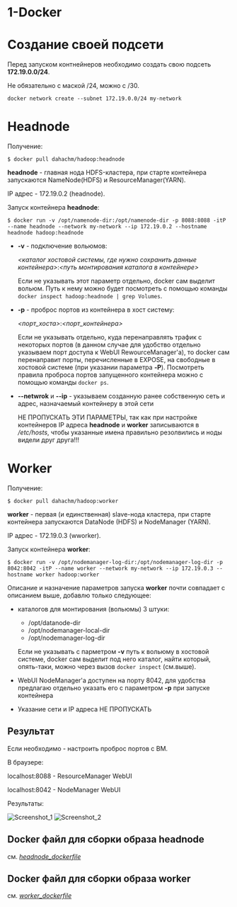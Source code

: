 # 1-Docker

# Создание своей подсети

Перед запуском контнейнеров необходимо создать свою подсеть **172.19.0.0/24**.

Не обязательно с маской /24, можно с /30. 

```
docker network create --subnet 172.19.0.0/24 my-network
```

# Headnode

Получение:

```
$ docker pull dahachm/hadoop:headnode
```

**headnode** - главная нода HDFS-кластера, при старте контейнера запускаются NameNode(HDFS) и ResourceManager(YARN). 

IP адрес - 172.19.0.2 (headnode).

Запуск контейнера **headnode**: 
```
$ docker run -v /opt/namenode-dir:/opt/namenode-dir -p 8088:8088 -itP --name headnode --network my-network --ip 172.19.0.2 --hostname headnode hadoop:headnode
```

  - **-v** - подключение вольюмов: 

      *<каталог хостовой системы, где нужно сохранить данные контейнера>*:*<путь монтирования каталога в контейнере>*
      
      Если не указывать этот параметр отдельно, docker сам выделит вольюм. Путь к нему можно будет посмотреть с помощью команды `docker inspect hadoop:headnode | grep Volumes`. 

  - **-p** - проброс портов из контейнера в хост систему:
 
      *<порт_хоста>*:*<порт_контейнера>*

      Если не указывать отдельно, куда перенаправлять трафик с некоторых портов (в данном случае для удобство отдельно указываем порт доступа к WebUI RewourceManager'а), то
      docker сам перенаправит порты, перечисленные в EXPOSE, на свободные в хостовой системе (при указании параметра **-P**). Посмотреть правила проброса портов запущенного
      контейнера можно с помощью команды `docker ps`.
      
  - **--netwrok** и  **--ip** - указываем созданную ранее собственную сеть и адрес, назначаемый контейнеру в этой сети
      
      НЕ ПРОПУСКАТЬ ЭТИ ПАРАМЕТРЫ, так как при настройке контейнеров IP адреса **headnode** и **worker** записываются в */etc/hosts*, чтобы указанные имена правильно резолвились и ноды видели друг друга!!! 

# Worker

Получение: 

```
$ docker pull dahachm/hadoop:worker
```

**worker** - первая (и единственная) slave-нода кластера, при старте контейнера запускаются DataNode (HDFS) и NodeManager (YARN).

IP адрес - 172.19.0.3 (wworker).

Запуск контейнера **worker**:
```
$ docker run -v /opt/nodemanager-log-dir:/opt/nodemanager-log-dir -p 8042:8042 -itP --name worker --network my-network --ip 172.19.0.3 --hostname worker hadoop:worker
```

Описание и назначение параметров запуска **worker** почти совпадает с описанием выше, добавлю только следующее:
  - каталогов для монтирования (вольюмы) 3 штуки:
      - /opt/datanode-dir
      - /opt/nodemanager-local-dir
      - /opt/nodemanager-log-dir
    
    Если не указывать с парметром **-v** путь к вольюму в хостовой системе, docker сам выделит под него каталог, найти который, опять-таки, можно через вызов `docker inspect` (см.выше).
  - WebUI NodeManager'а доступен на порту 8042, для удобства предлагаю отдельно указать его с параметром **-p** при запуске контейнера
  - Указание сети и IP адреса НЕ ПРОПУСКАТЬ

## Результат

Если необходимо - настроить проброс портов с ВМ.

В браузере: 

localhost:8088 - ResourceManager WebUI

localhost:8042 - NodeManager WebUI

Результаты:

![Screenshot_1](https://user-images.githubusercontent.com/40645030/113220633-30fe9700-928c-11eb-82d5-9f7686b0cc9b.png)
![Screenshot_2](https://user-images.githubusercontent.com/40645030/113220641-3360f100-928c-11eb-91a6-dc1e1d299cbb.png)

## Docker файл для сборки образа headnode
см. [*headnode_dockerfile*](headnode_dockerfile)

## Docker файл для сборки образа worker
см. [*worker_dockerfile*](worker_dockerfile)
